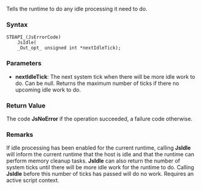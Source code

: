 Tells the runtime to do any idle processing it need to do. 
### Syntax 
```
STDAPI_(JsErrorCode)
    JsIdle(
    _Out_opt_ unsigned int *nextIdleTick);
```
### Parameters 
* __nextIdleTick__:  The next system tick when there will be more idle work to do. Can be null. Returns the maximum number of ticks if there no upcoming idle work to do.

### Return Value 
The code **JsNoError** if the operation succeeded, a failure code otherwise.
### Remarks 
If idle processing has been enabled for the current runtime, calling **JsIdle** will
inform the current runtime that the host is idle and that the runtime can perform
memory cleanup tasks.
**JsIdle** can also return the number of system ticks until there will be more idle work
for the runtime to do. Calling **JsIdle** before this number of ticks has passed will do
no work.
Requires an active script context.
